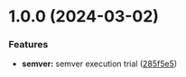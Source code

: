 # 1.0.0 (2024-03-02)


### Features

* **semver:** semver execution trial ([285f5e5](https://gitlab.com/iamswat/genstack/commit/285f5e5d7f0482ae96f5cf6db1148a8aed1bf172))
